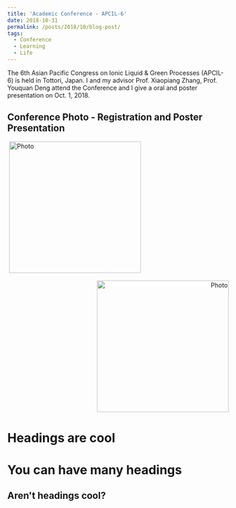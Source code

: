 ```yaml
---
title: 'Academic Conference - APCIL-6'
date: 2018-10-31
permalink: /posts/2018/10/blog-post/
tags:
  - Conference
  - Learning
  - Life
---
```


The 6th Asian Pacific Congress on Ionic Liquid & Green Processes (APCIL-6) is held in Tottori, Japan. I and my advisor Prof. Xiaopiang Zhang, Prof. Youquan Deng attend the Conference and I give a oral and poster presentation on Oct. 1, 2018.

## Conference Photo - Registration and Poster Presentation

<p align="left">
  <img src="https://yongjiguan.github.io/images/2018-1.png" alt="Photo" style="width:300;"/> 
</p>
<p align="right">
  <img src="https://yongjiguan.github.io/images/2018-2.jpg" alt="Photo" style="width:300;"/> 
</p>

Headings are cool
======

You can have many headings
======

Aren't headings cool?
------